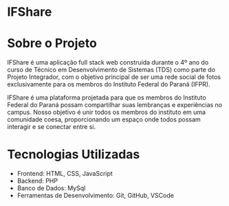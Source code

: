 # IFShare

# Sobre o Projeto

IFShare é uma aplicação full stack web construída durante o 4º ano do curso de Técnico em Desenvolvimento de Sistemas (TDS) como parte do Projeto Integrador, com o objetivo principal de ser uma rede social de fotos exclusivamente para os membros do Instituto Federal do Paraná (IFPR).

IFShare é uma plataforma projetada para que os membros do Instituto Federal do Paraná possam compartilhar suas lembranças e experiências no campus. Nosso objetivo é unir todos os membros do instituto em uma comunidade coesa, proporcionando um espaço onde todos possam interagir e se conectar entre si.

# Tecnologias Utilizadas

- Frontend: HTML, CSS, JavaScript
- Backend: PHP
- Banco de Dados: MySql
- Ferramentas de Desenvolvimento: Git, GitHub, VSCode
